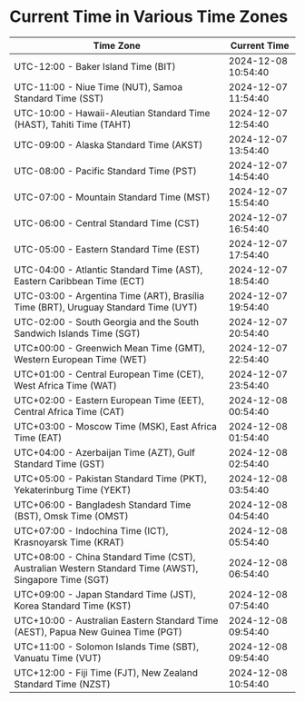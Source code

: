 # Current Time in Various Time Zones

| Time Zone | Current Time |
|-----------|--------------|
| UTC-12:00 - Baker Island Time (BIT) | 2024-12-08 10:54:40 |
| UTC-11:00 - Niue Time (NUT), Samoa Standard Time (SST) | 2024-12-07 11:54:40 |
| UTC-10:00 - Hawaii-Aleutian Standard Time (HAST), Tahiti Time (TAHT) | 2024-12-07 12:54:40 |
| UTC-09:00 - Alaska Standard Time (AKST) | 2024-12-07 13:54:40 |
| UTC-08:00 - Pacific Standard Time (PST) | 2024-12-07 14:54:40 |
| UTC-07:00 - Mountain Standard Time (MST) | 2024-12-07 15:54:40 |
| UTC-06:00 - Central Standard Time (CST) | 2024-12-07 16:54:40 |
| UTC-05:00 - Eastern Standard Time (EST) | 2024-12-07 17:54:40 |
| UTC-04:00 - Atlantic Standard Time (AST), Eastern Caribbean Time (ECT) | 2024-12-07 18:54:40 |
| UTC-03:00 - Argentina Time (ART), Brasília Time (BRT), Uruguay Standard Time (UYT) | 2024-12-07 19:54:40 |
| UTC-02:00 - South Georgia and the South Sandwich Islands Time (SGT) | 2024-12-07 20:54:40 |
| UTC±00:00 - Greenwich Mean Time (GMT), Western European Time (WET) | 2024-12-07 22:54:40 |
| UTC+01:00 - Central European Time (CET), West Africa Time (WAT) | 2024-12-07 23:54:40 |
| UTC+02:00 - Eastern European Time (EET), Central Africa Time (CAT) | 2024-12-08 00:54:40 |
| UTC+03:00 - Moscow Time (MSK), East Africa Time (EAT) | 2024-12-08 01:54:40 |
| UTC+04:00 - Azerbaijan Time (AZT), Gulf Standard Time (GST) | 2024-12-08 02:54:40 |
| UTC+05:00 - Pakistan Standard Time (PKT), Yekaterinburg Time (YEKT) | 2024-12-08 03:54:40 |
| UTC+06:00 - Bangladesh Standard Time (BST), Omsk Time (OMST) | 2024-12-08 04:54:40 |
| UTC+07:00 - Indochina Time (ICT), Krasnoyarsk Time (KRAT) | 2024-12-08 05:54:40 |
| UTC+08:00 - China Standard Time (CST), Australian Western Standard Time (AWST), Singapore Time (SGT) | 2024-12-08 06:54:40 |
| UTC+09:00 - Japan Standard Time (JST), Korea Standard Time (KST) | 2024-12-08 07:54:40 |
| UTC+10:00 - Australian Eastern Standard Time (AEST), Papua New Guinea Time (PGT) | 2024-12-08 09:54:40 |
| UTC+11:00 - Solomon Islands Time (SBT), Vanuatu Time (VUT) | 2024-12-08 09:54:40 |
| UTC+12:00 - Fiji Time (FJT), New Zealand Standard Time (NZST) | 2024-12-08 10:54:40 |
